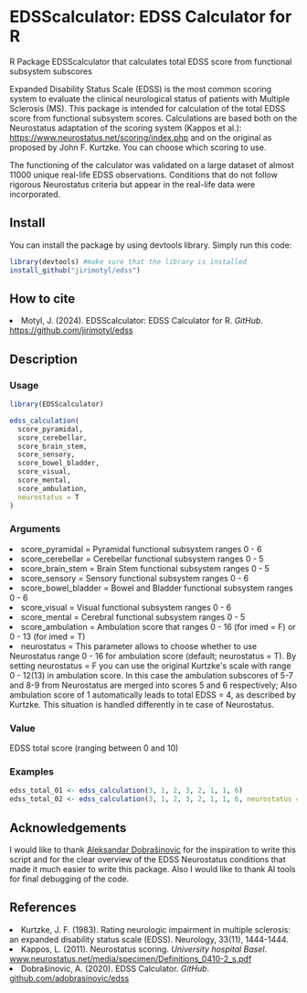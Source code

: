 <h1>EDSScalculator: EDSS Calculator for R</h1>

R Package EDSScalculator that calculates total EDSS score from functional subsystem subscores 

Expanded Disability Status Scale (EDSS) is the most common scoring system to evaluate the clinical neurological status of patients with Multiple Sclerosis (MS). This package is intended for calculation of the total EDSS score from functional subsystem scores. Calculations are based both on the Neurostatus adaptation of the scoring system (Kappos et al.): https://www.neurostatus.net/scoring/index.php and on the original as proposed by John F. Kurtzke. You can choose which scoring to use.

The functioning of the calculator was validated on a large dataset of almost 11000 unique real-life EDSS observations. Conditions that do not follow rigorous Neurostatus criteria but appear in the real-life data were incorporated.

<h2>Install</h2>
You can install the package by using devtools library. Simply run this code:


```R
library(devtools) #make sure that the library is installed
install_github("jirimotyl/edss")
```

<h2>How to cite</h2>
<li>Motyl, J. (2024). EDSScalculator: EDSS Calculator for R. <i>GitHub</i>. <a href = "https://github.com/jirimotyl/edss/">https://github.com/jirimotyl/edss</a></li>

<h2>Description</h2>
<h3>Usage</h3>

```R
library(EDSScalculator)

edss_calculation(
  score_pyramidal,
  score_cerebellar,
  score_brain_stem,
  score_sensory,
  score_bowel_bladder,
  score_visual,
  score_mental,
  score_ambulation,
  neurostatus = T
)
```

<h3>Arguments</h3>
<li>score_pyramidal = Pyramidal functional subsystem ranges 0 - 6</li>
<li>score_cerebellar = Cerebellar functional subsystem ranges 0 - 5</li>
<li>score_brain_stem = Brain Stem functional subsystem ranges 0 - 5</li>
<li>score_sensory = Sensory functional subsystem ranges 0 - 6</li>
<li>score_bowel_bladder = Bowel and Bladder functional subsystem ranges 0 - 6</li>
<li>score_visual = Visual functional subsystem ranges 0 - 6</li>
<li>score_mental = Cerebral functional subsystem ranges 0 - 5</li>
<li>score_ambulation = Ambulation score that ranges 0 - 16 (for imed = F) or 0 - 13 (for imed = T)</li>
<li>neurostatus = This parameter allows to choose whether to use Neurostatus range 0 - 16 for ambulation score (default; neurostatus = T). By setting neurostatus = F you can use the original Kurtzke's scale with range 0 - 12(13) in ambulation score. In this case the ambulation subscores of 5-7 and 8-9 from Neurostatus are merged into scores 5 and 6 respectively; Also ambulation score of 1 automatically leads to total EDSS = 4, as described by Kurtzke. This situation is handled differently in te case of Neurostatus.</li>

<h3>Value</h3>
EDSS total score (ranging between 0 and 10)

<h3>Examples</h3>

```R
edss_total_01 <- edss_calculation(3, 1, 2, 3, 2, 1, 1, 6)
edss_total_02 <- edss_calculation(3, 1, 2, 3, 2, 1, 1, 6, neurostatus = F)
```

<h2>Acknowledgements</h2>
I would like to thank <a href = "https://github.com/adobrasinovic">Aleksandar Dobrašinovic</a> for the inspiration to write this script and for the clear overview of the EDSS Neurostatus conditions that made it much easier to write this package. Also I would like to thank AI tools for final debugging of the code.

<h2>References</h2>
<li>Kurtzke, J. F. (1983). Rating neurologic impairment in multiple sclerosis: an expanded disability status scale (EDSS). Neurology, 33(11), 1444-1444.
</li>
<li>Kappos, L. (2011). Neurostatus scoring. <i>University hospital Basel</i>. <a href = "https://www.neurostatus.net/media/specimen/Definitions_0410-2_s.pdf">www.neurostatus.net/media/specimen/Definitions_0410-2_s.pdf</a></li>
<li>Dobrašinovic, A. (2020). EDSS Calculator. <i>GitHub</i>. <a href = "https://github.com/adobrasinovic/edss">github.com/adobrasinovic/edss</a></li>
